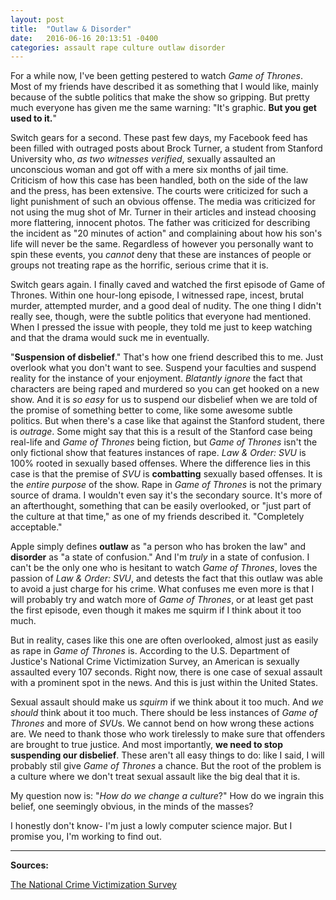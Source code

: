 ```yaml
---
layout: post
title:  "Outlaw & Disorder"
date:   2016-06-16 20:13:51 -0400
categories: assault rape culture outlaw disorder
---
```


For a while now, I've been getting pestered to watch *Game of Thrones*. Most of my friends have described it as something that I would like, mainly because of the subtle politics that make the show so gripping. But pretty much everyone has given me the same warning: "It's graphic. **But you get used to it.**"

Switch gears for a second. These past few days, my Facebook feed has been filled with outraged posts about Brock Turner, a student from Stanford University who, *as two witnesses verified*, sexually assaulted an unconscious woman and got off with a mere six months of jail time. Criticism of how this case has been handled, both on the side of the law and the press, has been extensive. The courts were criticized for such a light punishment of such an obvious offense. The media was criticized for not using the mug shot of Mr. Turner in their articles and instead choosing more flattering, innocent photos. The father was criticized for describing the incident as "20 minutes of action" and complaining about how his son's life will never be the same. Regardless of however you personally want to spin these events, you *cannot* deny that these are instances of people or groups not treating rape as the horrific, serious crime that it is.

Switch gears again. I finally caved and watched the first episode of Game of Thrones. Within one hour-long episode, I witnessed rape, incest, brutal murder, attempted murder, and a good deal of nudity. The one thing I didn't really see, though, were the subtle politics that everyone had mentioned. When I pressed the issue with people, they told me just to keep watching and that the drama would suck me in eventually.

"**Suspension of disbelief**." That's how one friend described this to me. Just overlook what you don't want to see. Suspend your faculties and suspend reality for the instance of your enjoyment. *Blatantly ignore* the fact that characters are being raped and murdered so you can get hooked on a new show. And it is *so easy* for us to suspend our disbelief when we are told of the promise of something better to come, like some awesome subtle politics. But when there's a case like that against the Stanford student, there is *outrage*. Some might say that this is a result of the Stanford case being real-life and *Game of Thrones* being fiction, but *Game of Thrones* isn't the only fictional show that features instances of rape. *Law & Order: SVU* is 100% rooted in sexually based offenses. Where the difference lies in this case is that the premise of *SVU* is **combatting** sexually based offenses. It is the *entire purpose* of the show. Rape in *Game of Thrones* is not the primary source of drama. I wouldn't even say it's the secondary source. It's more of an afterthought, something that can be easily overlooked, or "just part of the culture at that time," as one of my friends described it. "Completely acceptable."

Apple simply defines **outlaw** as "a person who has broken the law" and **disorder** as "a state of confusion." And I'm *truly* in a state of confusion. I can't be the only one who is hesitant to watch *Game of Thrones*, loves the passion of *Law & Order: SVU*, and detests the fact that this outlaw was able to avoid a just charge for his crime. What confuses me even more is that I will probably try and watch more of *Game of Thrones*, or at least get past the first episode, even though it makes me squirm if I think about it too much. 

But in reality, cases like this one are often overlooked, almost just as easily as rape in *Game of Thrones* is. According to the U.S. Department of Justice's National Crime Victimization Survey, an American is sexually assaulted every 107 seconds. Right now, there is one case of sexual assault with a prominent spot in the news. And this is just within the United States.

Sexual assault should make us *squirm* if we think about it too much. And *we should* think about it too much. There should be less instances of *Game of Thrones* and more of *SVU*s. We cannot bend on how wrong these actions are. We need to thank those who work tirelessly to make sure that offenders are brought to true justice. And most importantly, **we need to stop suspending our disbelief**. These aren't all easy things to do: like I said, I will probably stil give *Game of Thrones* a chance. But the root of the problem is a culture where we don't treat sexual assault like the big deal that it is.

My question now is: "*How do we change a culture*?" How do we ingrain this belief, one seemingly obvious, in the minds of the masses?

I honestly don't know- I'm just a lowly computer science major. But I promise you, I'm working to find out.

_ _ _ _ _ _ _ _ _ _



**Sources:**

[The National Crime Victimization Survey][NCVS]


 [NCVS]: http://www.bjs.gov/index.cfm?ty=pbdetail&iid=5366